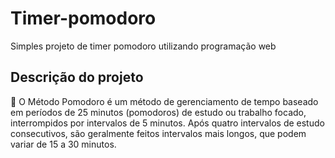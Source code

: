 # Timer-pomodoro

Simples projeto de timer pomodoro utilizando programação web

## Descrição do projeto
🍅 O Método Pomodoro é um método de gerenciamento de tempo baseado em períodos de 25 minutos (pomodoros) de estudo ou trabalho focado, interrompidos por intervalos de 5 minutos. Após quatro intervalos de estudo consecutivos, são geralmente feitos intervalos mais longos, que podem variar de 15 a 30 minutos.
